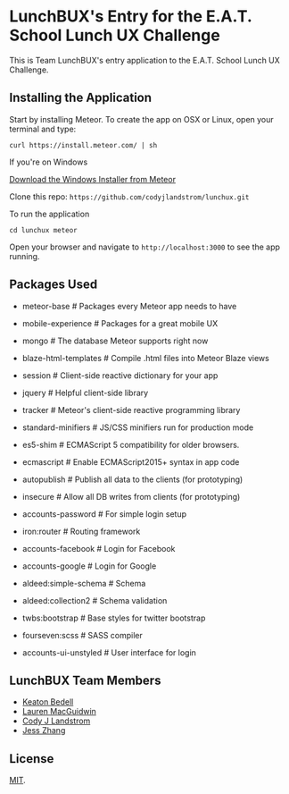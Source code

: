# LunchBUX's Entry for the E.A.T. School Lunch UX Challenge

This is Team LunchBUX's entry application to the E.A.T. School Lunch UX Challenge.



## Installing the Application

Start by installing Meteor. To create the app on OSX or Linux, open your terminal and type:

`curl https://install.meteor.com/ | sh`

If you're on Windows

[Download the Windows Installer from Meteor](https://install.meteor.com/windows)

Clone this repo:
`https://github.com/codyjlandstrom/lunchux.git`

To run the application

`cd lunchux
meteor`

Open your browser and navigate to `http://localhost:3000` to see the app running.


## Packages Used

- meteor-base             # Packages every Meteor app needs to have
- mobile-experience       # Packages for a great mobile UX
- mongo                   # The database Meteor supports right now
- blaze-html-templates    # Compile .html files into Meteor Blaze views
- session                 # Client-side reactive dictionary for your app
- jquery                  # Helpful client-side library
- tracker                 # Meteor's client-side reactive programming library

- standard-minifiers      # JS/CSS minifiers run for production mode
- es5-shim                # ECMAScript 5 compatibility for older browsers.
- ecmascript              # Enable ECMAScript2015+ syntax in app code

- autopublish             # Publish all data to the clients (for prototyping)
- insecure                # Allow all DB writes from clients (for prototyping)
- accounts-password       # For simple login setup
- iron:router             # Routing framework
- accounts-facebook       # Login for Facebook
- accounts-google         # Login for Google
- aldeed:simple-schema    # Schema
- aldeed:collection2      # Schema validation
- twbs:bootstrap          # Base styles for twitter bootstrap
- fourseven:scss          # SASS compiler
- accounts-ui-unstyled    # User interface for login


## LunchBUX Team Members

- [Keaton Bedell](https://twitter.com/keatonbedell)
- [Lauren MacGuidwin](http://www.laurenmacguidwin.com/)
- [Cody J Landstrom](http://landstrom.co)
- [Jess Zhang](http://www.jesszhang.com/)





## License

[MIT](./LICENSE).
